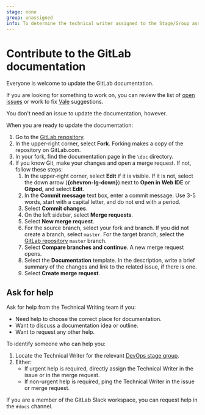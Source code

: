 ```yaml
---
stage: none
group: unassigned
info: To determine the technical writer assigned to the Stage/Group associated with this page, see https://about.gitlab.com/handbook/product/ux/technical-writing/#assignments
---
```


# Contribute to the GitLab documentation

Everyone is welcome to update the GitLab documentation.

If you are looking for something to work on, you can review the list of
[open issues](https://about.gitlab.com/handbook/product/ux/technical-writing/#community-contribution-opportunities)
or work to fix [Vale](testing.md#vale) suggestions.

You don't need an issue to update the documentation, however.

When you are ready to update the documentation:

1. Go to the [GitLab repository](https://gitlab.com/gitlab-org/gitlab).
1. In the upper-right corner, select **Fork**. Forking makes a copy of the repository on GitLab.com.
1. In your fork, find the documentation page in the `\doc` directory.
1. If you know Git, make your changes and open a merge request.
   If not, follow these steps:
   1. In the upper-right corner, select **Edit** if it is visible.
      If it is not, select the down arrow (**{chevron-lg-down}**) next to
      **Open in Web IDE** or **Gitpod**, and select **Edit**.
   1. In the **Commit message** text box, enter a commit message.
      Use 3-5 words, start with a capital letter, and do not end with a period.
   1. Select **Commit changes**.
   1. On the left sidebar, select **Merge requests**.
   1. Select **New merge request**.
   1. For the source branch, select your fork and branch. If you did not create a branch, select `master`.
      For the target branch, select the [GitLab repository](https://gitlab.com/gitlab-org/gitlab) `master` branch.
   1. Select **Compare branches and continue**. A new merge request opens.
   1. Select the **Documentation** template. In the description, write a brief summary of the changes and link to the related issue, if there is one.
   1. Select **Create merge request**.

## Ask for help

Ask for help from the Technical Writing team if you:

- Need help to choose the correct place for documentation.
- Want to discuss a documentation idea or outline.
- Want to request any other help.

To identify someone who can help you:

1. Locate the Technical Writer for the relevant
   [DevOps stage group](https://about.gitlab.com/handbook/product/ux/technical-writing/#assignments).
1. Either:
   - If urgent help is required, directly assign the Technical Writer in the issue or in the merge request.
   - If non-urgent help is required, ping the Technical Writer in the issue or merge request.

If you are a member of the GitLab Slack workspace, you can request help in the `#docs` channel.
